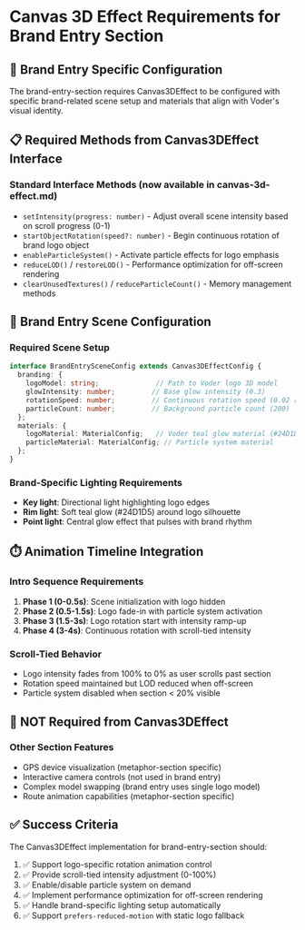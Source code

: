 # Canvas 3D Effect Requirements for Brand Entry Section

## 🎯 **Brand Entry Specific Configuration**

The brand-entry-section requires Canvas3DEffect to be configured with specific brand-related scene setup and materials that align with Voder's visual identity.

## 📋 **Required Methods from Canvas3DEffect Interface**

### **Standard Interface Methods** (now available in canvas-3d-effect.md)
- `setIntensity(progress: number)` - Adjust overall scene intensity based on scroll progress (0-1)
- `startObjectRotation(speed?: number)` - Begin continuous rotation of brand logo object
- `enableParticleSystem()` - Activate particle effects for logo emphasis
- `reduceLOD()` / `restoreLOD()` - Performance optimization for off-screen rendering
- `clearUnusedTextures()` / `reduceParticleCount()` - Memory management methods

## 🎨 **Brand Entry Scene Configuration**

### **Required Scene Setup**
```typescript
interface BrandEntrySceneConfig extends Canvas3DEffectConfig {
  branding: {
    logoModel: string;              // Path to Voder logo 3D model
    glowIntensity: number;         // Base glow intensity (0.3)
    rotationSpeed: number;         // Continuous rotation speed (0.02 rad/frame)
    particleCount: number;         // Background particle count (200)
  };
  materials: {
    logoMaterial: MaterialConfig;   // Voder teal glow material (#24D1D5)
    particleMaterial: MaterialConfig; // Particle system material
  };
}
```

### **Brand-Specific Lighting Requirements**
- **Key light**: Directional light highlighting logo edges
- **Rim light**: Soft teal glow (#24D1D5) around logo silhouette  
- **Point light**: Central glow effect that pulses with brand rhythm

## ⏱️ **Animation Timeline Integration**

### **Intro Sequence Requirements**
1. **Phase 1 (0-0.5s)**: Scene initialization with logo hidden
2. **Phase 2 (0.5-1.5s)**: Logo fade-in with particle system activation
3. **Phase 3 (1.5-3s)**: Logo rotation start with intensity ramp-up
4. **Phase 4 (3-4s)**: Continuous rotation with scroll-tied intensity

### **Scroll-Tied Behavior**
- Logo intensity fades from 100% to 0% as user scrolls past section
- Rotation speed maintained but LOD reduced when off-screen
- Particle system disabled when section < 20% visible

## 🚫 **NOT Required from Canvas3DEffect**

### **Other Section Features**
- GPS device visualization (metaphor-section specific)
- Interactive camera controls (not used in brand entry)
- Complex model swapping (brand entry uses single logo model)
- Route animation capabilities (metaphor-section specific)

## ✅ **Success Criteria**

The Canvas3DEffect implementation for brand-entry-section should:
1. ✅ Support logo-specific rotation animation control
2. ✅ Provide scroll-tied intensity adjustment (0-100%)
3. ✅ Enable/disable particle system on demand
4. ✅ Implement performance optimization for off-screen rendering
5. ✅ Handle brand-specific lighting setup automatically
6. ✅ Support `prefers-reduced-motion` with static logo fallback
